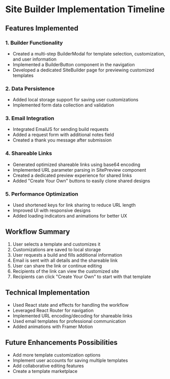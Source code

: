 # Site Builder Implementation Timeline

## Features Implemented

### 1. Builder Functionality

- Created a multi-step BuilderModal for template selection, customization, and user information
- Implemented a BuilderButton component in the navigation
- Developed a dedicated SiteBuilder page for previewing customized templates

### 2. Data Persistence

- Added local storage support for saving user customizations
- Implemented form data collection and validation

### 3. Email Integration

- Integrated EmailJS for sending build requests
- Added a request form with additional notes field
- Created a thank you message after submission

### 4. Shareable Links

- Generated optimized shareable links using base64 encoding
- Implemented URL parameter parsing in SitePreview component
- Created a dedicated preview experience for shared links
- Added "Create Your Own" buttons to easily clone shared designs

### 5. Performance Optimization

- Used shortened keys for link sharing to reduce URL length
- Improved UI with responsive designs
- Added loading indicators and animations for better UX

## Workflow Summary

1. User selects a template and customizes it
2. Customizations are saved to local storage
3. User requests a build and fills additional information
4. Email is sent with all details and the shareable link
5. User can share the link or continue editing
6. Recipients of the link can view the customized site
7. Recipients can click "Create Your Own" to start with that template

## Technical Implementation

- Used React state and effects for handling the workflow
- Leveraged React Router for navigation
- Implemented URL encoding/decoding for shareable links
- Used email templates for professional communication
- Added animations with Framer Motion

## Future Enhancements Possibilities

- Add more template customization options
- Implement user accounts for saving multiple templates
- Add collaborative editing features
- Create a template marketplace
